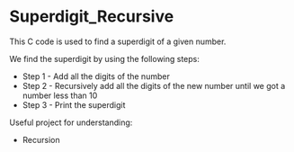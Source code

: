 # Superdigit_Recursive
This C code is used to find a superdigit of a given number.

We find the superdigit by using the following steps:
- Step 1 - Add all the digits of the number
- Step 2 - Recursively add all the digits of the new number until we got a number less than 10
- Step 3 - Print the superdigit

Useful project for understanding:
- Recursion
